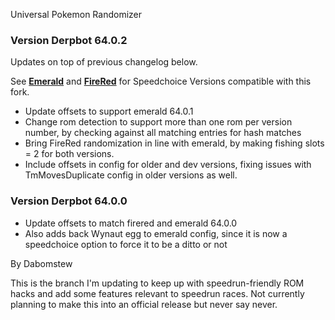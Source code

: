 Universal Pokemon Randomizer

### Version Derpbot 64.0.2

Updates on top of previous changelog below.

See [**Emerald**](https://github.com/DerpBot64/pokeemerald-speedchoice) and [**FireRed**](https://github.com/DerpBot64/firered-speedchoice) for Speedchoice Versions compatible with this fork.

 - Update offsets to support emerald 64.0.1
 - Change rom detection to support more than one rom per version number, by checking against all matching entries for hash matches
 - Bring FireRed randomization in line with emerald, by making fishing slots = 2 for both versions.
 - Include offsets in config for older and dev versions, fixing issues with TmMovesDuplicate config in older versions as well.

### Version Derpbot 64.0.0

 - Update offsets to match firered and emerald 64.0.0
 - Also adds back Wynaut egg to emerald config, since it is now a speedchoice option to force it to be a ditto or not
 
 

By Dabomstew

This is the branch I'm updating to keep up with speedrun-friendly ROM hacks and add some features relevant to speedrun races. Not currently planning to make this into an official release but never say never.
